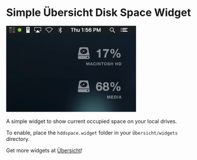 # Simple Übersicht Disk Space Widget

![Widget in action!](screenshot.png)

A simple widget to show current occupied space on your local drives.

To enable, place the `hddspace.widget` folder in your `Übersicht/widgets` directory.

Get more widgets at [Übersicht][1]!

[1]: http://tracesof.net/uebersicht-widgets/
